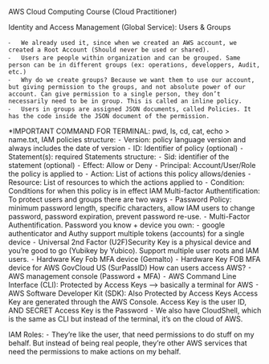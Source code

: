 AWS Cloud Computing Course (Cloud Practitioner) 

Identity and Access Management (Global Service): Users & Groups

	⁃	We already used it, since when we created an AWS account, we created a Root Account (Should never be used or shared). 
	⁃	Users are people within organization and can be grouped. Same person can be in different groups (ex: operations, developpers, Audit, etc.)
	⁃	Why do we create groups? Because we want them to use our account, but giving permission to the groups, and not absolute power of our account. Can give permission to a single person, they don’t necessarily need to be in group. This is called an inline policy.
	⁃	Users in groups are assigned JSON documents, called Policies. It has the code inside the JSON document of the permission. 
*IMPORTANT COMMAND FOR TERMINAL: pwd, ls, cd, cat, echo > name.txt, 
IAM policies structure:
	⁃	Version: policy language version and always includes the date of version
	⁃	ID: Identifier of policy (optional)
	⁃	Statement(s): required
	Statements structure:
	⁃	Sid: identifier of the statement (optional)
	⁃	Effect: Allow or Deny
	⁃	Principal: Account/User/Role the policy is applied to
	⁃	Action: List of actions this policy allows/denies
	⁃	Resource: List of resources to which the actions applied to
	⁃	Condition: Conditions for when this policy is in effect
IAM Multi-factor Authentification: To protect users and groups there are two ways
	⁃	Password Policy: minimum password length, specific characters, allow IAM users to change password, password expiration, prevent password re-use. 
	⁃	Multi-Factor Authentification. Password you know + device you own: 
	⁃	google authenticator and Authy support multiple tokens (accounts) for a single device
	⁃	Universal 2nd Factor (U2F)Security Key is a physical device and you’re good to go (Yubikey by Yubico). Support multiple user roots and IAM users.
	⁃	Hardware Key Fob MFA device (Gemalto)
	⁃	Hardware Key FOB MFA device for AWS GovCloud US (SurPassID) 
How can users access AWS?
	⁃	AWS management console (Password + MFA)
	⁃	AWS Command Line Interface (CLI): Protected by Access Keys —> basically a terminal for AWS
	⁃	AWS Software Developer Kit (SDK): Also Protected by Access Keys
Access Key are generated through the AWS Console. Access Key is the user ID, AND SECRET Access Key is the Password
	⁃	We also have CloudShell, which is the same as CLI but instead of the terminal, it’s on the cloud of AWS. 


IAM Roles:
	⁃	They’re like the user, that need permissions to do stuff on my behalf. But instead of being real people, they’re other AWS services that need the permissions to make actions on my behalf. 
